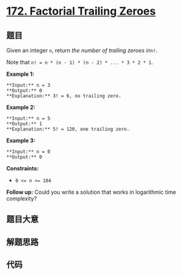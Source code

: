 # [172. Factorial Trailing Zeroes](https://leetcode.com/problems/factorial-trailing-zeroes)

## 题目

Given an integer `n`, return _the number of trailing zeroes in_`n!`.

Note that `n! = n * (n - 1) * (n - 2) * ... * 3 * 2 * 1`.



**Example 1:**

    
    
    **Input:** n = 3
    **Output:** 0
    **Explanation:** 3! = 6, no trailing zero.
    

**Example 2:**

    
    
    **Input:** n = 5
    **Output:** 1
    **Explanation:** 5! = 120, one trailing zero.
    

**Example 3:**

    
    
    **Input:** n = 0
    **Output:** 0
    



**Constraints:**

  * `0 <= n <= 104`



**Follow up:** Could you write a solution that works in logarithmic time
complexity?


## 题目大意

## 解题思路

## 代码

```javascript

```
